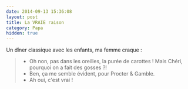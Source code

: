 ```yaml
---
date: 2014-09-13 15:36:08
layout: post
title: La VRAIE raison
category: Papa
hidden: true
---
```


Un dîner classique avec les enfants, ma femme craque :

> - Oh non, pas dans les oreilles, la purée de carottes ! Mais Chéri, pourquoi on a fait des gosses ?!
> - Ben, ça me semble évident, pour Procter & Gamble.
> - Ah oui, c'est vrai !

